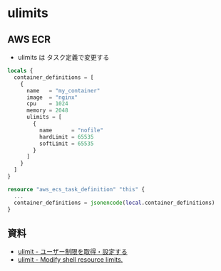# ulimits

## AWS ECR

- ulimits は タスク定義で変更する

~~~tf
locals {
  container_definitions = [
    {
      name   = "my_container"
      image  = "nginx"
      cpu    = 1024
      memory = 2048
      ulimits = [
        {
          name      = "nofile"
          hardLimit = 65535
          softLimit = 65535
        }
      ]
    }
  ]
}

resource "aws_ecs_task_definition" "this" {
  ...
  container_definitions = jsonencode(local.container_definitions)
}
~~~ 


## 資料

- [ulimit - ユーザー制限を取得・設定する](https://linuxjm.osdn.jp/html/LDP_man-pages/man3/ulimit.3.html)
- [ulimit - Modify shell resource limits.](https://linuxcommand.org/lc3_man_pages/ulimith.html)

